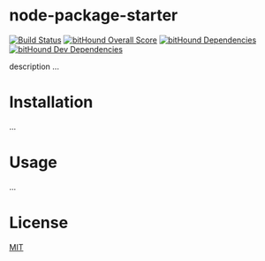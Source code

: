 node-package-starter
======

[![Build Status](https://travis-ci.org/eiurur/node-package-starter.svg?branch=master)](https://travis-ci.org/eiurur/node-package-starter)
[![bitHound Overall Score](https://www.bithound.io/github/eiurur/node-package-starter/badges/score.svg)](https://www.bithound.io/github/eiurur/node-package-starter)
[![bitHound Dependencies](https://www.bithound.io/github/eiurur/node-package-starter/badges/dependencies.svg)](https://www.bithound.io/github/eiurur/node-package-starter/master/dependencies/npm)
[![bitHound Dev Dependencies](https://www.bithound.io/github/eiurur/node-package-starter/badges/devDependencies.svg)](https://www.bithound.io/github/eiurur/node-package-starter/master/dependencies/npm)

description ...

# Installation

...

# Usage

...

# License

[MIT](https://github.com/eiurur/node-package-starter/raw/master/LICENSE)
